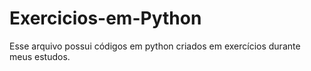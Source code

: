 # Exercicios-em-Python

Esse arquivo possui códigos em python criados em exercícios durante meus estudos.
